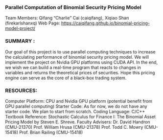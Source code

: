 ### Parallel Computation of Binomial Security Pricing Model
Team Members: Qifang “Charlie” Cai (caiqifang), Xiqiao Shan (firekarlshanxq)
Web Page: https://caiqifang.github.io/binomial-pricing-model-project/

### SUMMARY :
Our goal of this project is to use parallel computing techniques to increase the calculating performance of binomial security pricing model. We will implement the project on Nvidia GPU platforms using CUDA API. In the end, we wish we can build a real-time program that reacts to changes in variables and returns the theoretical prices of securities. Hope this pricing engine can serve as the core of a black-box trading system.

### RESOURCES:
Computer Platform:
CPU and Nvidia GPU platform (potential benefit from GPU parallel computing)
Starter Code:
As for now, we do not have any starter code. We plan to start from scratch.
Coding Language:
C/C++
Textbook Reference:
Stochastic Calculus for Finance I: The Binomial Asset Pricing Model by Steven E. Shreve. Faculty Advisers:
Dr. David Handron (CMU-21370)
Prof. William Hrusa (CMU-21378)
Prof. Todd C. Mowry (CMU-15418)
Prof. Brian Railing (CMU-15418)
